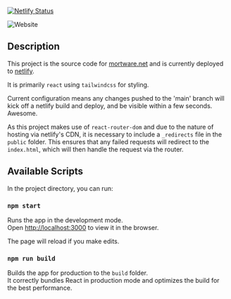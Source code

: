 [![Netlify Status](https://api.netlify.com/api/v1/badges/452d55c1-ffd3-4c0f-bc87-b4c2c7658b79/deploy-status)](https://app.netlify.com/sites/mortware/deploys)

![Website](https://img.shields.io/website?style=for-the-badge&url=https%3A%2F%2Fmortware.net)

## Description
This project is the source code for [mortware.net](https://mortware.net) and is currently deployed to [netlify](https://netlify.com).

It is primarily `react` using `tailwindcss` for styling.

Current configuration means any changes pushed to the 'main' branch will kick off a netlify build and deploy, and be visible within a few seconds. Awesome.

As this project makes use of `react-router-dom` and due to the nature of hosting via netlify's CDN, it is necessary to include a `_redirects` file in the `public` folder. This ensures that any failed requests will redirect to the `index.html`, which will then handle the request via the router.

## Available Scripts

In the project directory, you can run:

### `npm start`

Runs the app in the development mode.<br />
Open [http://localhost:3000](http://localhost:3000) to view it in the browser.

The page will reload if you make edits.

### `npm run build`

Builds the app for production to the `build` folder.<br />
It correctly bundles React in production mode and optimizes the build for the best performance.